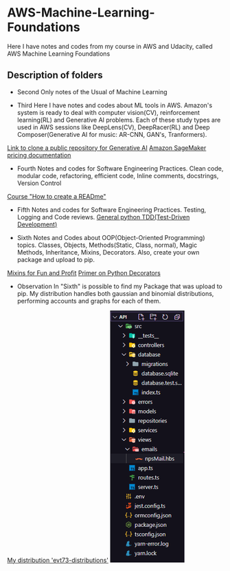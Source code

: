 # AWS-Machine-Learning-Foundations
Here I have notes and codes from my course in AWS and Udacity, called AWS Machine Learning Foundations

## Description of folders

- Second
 Only notes of the Usual of Machine Learning
 
 - Third
Here I have notes and codes about ML tools in AWS. Amazon's system is ready to deal with computer vision(CV), reinforcement learning(RL) and Generative AI problems. Each of these study types are used in AWS sessions like DeepLens(CV), DeepRacer(RL) and Deep Composer(Generative AI for music: AR-CNN, GAN's, Tranformers).

[Link to clone a public repository for Generative AI](https://github.com/aws-samples/aws-deepcomposer-samples)
[Amazon SageMaker pricing documentation](https://aws.amazon.com/pt/sagemaker/pricing/)

- Fourth
Notes and codes for Software Engineering Practices. Clean code, modular code, refactoring, efficient code, Inline comments, docstrings, Version Control

[Course "How to create a READme"](https://classroom.udacity.com/courses/ud777)

- Fifth
Notes and codes for Software Engineering Practices. Testing, Logging and Code reviews. 
[General python TDD(Test-Driven Development)](http://docs.python-guide.org/en/latest/writing/tests/)

- Sixth
Notes and Codes about OOP(Object-Oriented Programming) topics. Classes, Objects, Methods(Static, Class, normal), Magic Methods, Inheritance, Mixins, Decorators. Also, create your own package and upload to pip.

[Mixins for Fun and Profit](https://easyaspython.com/mixins-for-fun-and-profit-cb9962760556)
[Primer on Python Decorators](https://realpython.com/primer-on-python-decorators/)

- Observation
In "Sixth" is possible to find my Package that was upload to pip. My distribution handles both gaussian and binomial distributions, performing accounts and graphs for each of them.

[My distribution 'evt73-distributions'](https://pypi.org/project/evt73-distributions/)
![alt text](https://github.com/evertonmendes/Next_Level_Week_4-NLW-/blob/main/CodeView.PNG?raw=true)

